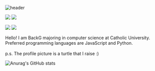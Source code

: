 ![header](https://capsule-render.vercel.app/api?type=cylinder&color=6dc993&height=150&section=header&text=BackG's%20Github&fontColor=ffffff&fontSize=70&animation=fadeIn&fontAlignY=55&desc=%20&descAlignY=62&descAlign=62)

<p>
  <a href="https://www.instagram.com/baack_g/" target="_blank"><img src="https://img.shields.io/badge/baackg-E4405F?style=for-the-badge&logo=instagram&logoColor=white"/></a>
  <img src="https://img.shields.io/badge/jw61333@gmail.com-EA4335?style=for-the-badge&logo=gmail&logoColor=white"/>
  </p>
  <img src="https://img.shields.io/badge/JavaScript-F7DF1E?style=for-the-badge&logo=javascript&logoColor=white"/>
  <img src="https://img.shields.io/badge/Python-3776AB?style=for-the-badge&logo=python&logoColor=white"/>
  
 <p>
  Hello! I am BackG majoring in computer science at Catholic University.<br>
  Preferred programming languages are JavaScript and Python.<br><br>
  p.s. The profile picture is a turtle that I raise :)
  </p>
  
![Anurag's GitHub stats](https://github-readme-stats.vercel.app/api?username=jw6133&show_icons=true&theme=radical)
